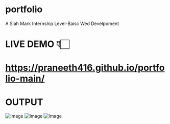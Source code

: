 # portfolio
A Slah Mark Internship Level-Baisc Wed Develpoment
# LIVE DEMO 👇🏻
# https://praneeth416.github.io/portfolio-main/
# OUTPUT
![image](https://github.com/user-attachments/assets/aa45ae2d-d371-49de-9aac-7aec344ab497)
![image](https://github.com/user-attachments/assets/e0ba7636-8a63-4cc1-8212-96518bf30e8b)
![image](https://github.com/user-attachments/assets/292693ea-4c17-4e6a-9a98-2cc29ce2d875)

